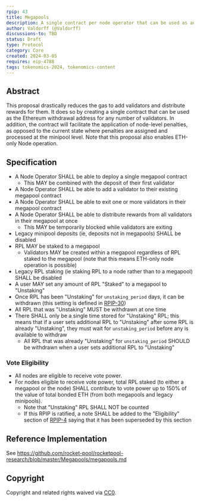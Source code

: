 ```yaml
---
rpip: 43
title: Megapools
description: A single contract per node operator that can be used as an Ethereum withdrawal address for multiple validators. Also allows for ETH-only node operation.
author: Valdorff (@Valdorff)
discussions-to: TBD
status: Draft
type: Protocol
category: Core
created: 2024-03-05
requires: eip-4788
tags: tokenomics-2024, tokenomics-content
---
```


## Abstract
This proposal drastically reduces the gas to add validators and distribute rewards for them. It does so by creating a single contract that can be used as the Ethereum withdrawal address for any number of validators. In addition, the contract will facilitate the application of node-level penalties, as opposed to the current state where penalties are assigned and processed at the minipool level. Note that this proposal also enables ETH-only Node operation.

## Specification
- A Node Operator SHALL be able to deploy a single megapool contract
    - This MAY be combined with the deposit of their first validator
- A Node Operator SHALL be able to add a validator to their existing megapool contract
- A Node Operator SHALL be able to exit one or more validators in their megapool contract
- A Node Operator SHALL be able to distribute rewards from all validators in their megapool at once
  - This MAY be temporarily blocked while validators are exiting
- Legacy minipool deposits (ie, deposits not in megapools) SHALL be disabled
- RPL MAY be staked to a megapool
  - Validators MAY be created within a megapool regardless of RPL staked to the megapool (note that this means ETH-only node operation is possible)
- Legacy RPL staking (ie staking RPL to a node rather than to a megapool) SHALL be disabled
- A user MAY set any amount of RPL "Staked" to a megapool to "Unstaking"
- Once RPL has been "Unstaking" for `unstaking_period` days, it can be withdrawn (this setting is defined in [RPIP-30](RPIP-30.md))
- All RPL that was "Unstaking" MUST be withdrawn at one time
- There SHALL only be a single time stored for "Unstaking" RPL; this means that if a user sets
  additional RPL to "Unstaking" after some RPL is already "Unstaking", they must wait for
  `unstaking_period` before any is available to withdraw
  - All RPL that was already "Unstaking" for `unstaking_period` SHOULD be withdrawn when a user
    sets additional RPL to "Unstaking"

### Vote Eligibility
- All nodes are eligible to receive vote power.
- For nodes eligible to receive vote power, total RPL staked (to either a megapool or the node) SHALL contribute to vote power up to 150% of the value of total bonded ETH (from both megapools and legacy minipools).
  - Note that "Unstaking" RPL SHALL NOT be counted
  - If this RPIP is ratified, a note SHALL be added to the "Eligibility" section of [RPIP-4](./RPIP-4.md) saying that it has been superseded by this section

## Reference Implementation
See <https://github.com/rocket-pool/rocketpool-research/blob/master/Megapools/megapools.md>

## Copyright
Copyright and related rights waived via [CC0](https://creativecommons.org/publicdomain/zero/1.0/).
